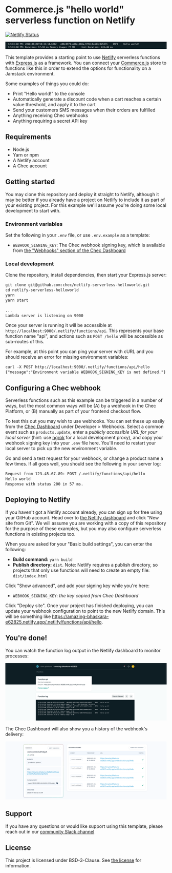 # Commerce.js "hello world" serverless function on Netlify

[![Netlify Status](https://api.netlify.com/api/v1/badges/c18cd23a-8be6-4368-8bf2-5988de6a4e9f/deploy-status)](https://app.netlify.com/sites/amazing-bhaskara-e62825/deploys)

![Hello world](_images/hello-world.png)

This template provides a starting point to use [Netlify](https://www.netlify.com/) serverless functions with
[Express.js](https://expressjs.com/) as a framework. You can connect your [Commerce.js](https://commercejs.com)
store to functions like this in order to extend the options for functionality on a Jamstack environment.

Some examples of things you could do:

* Print "Hello world!" to the console
* Automatically generate a discount code when a cart reaches a certain value threshold, and apply it to the cart
* Send your customers SMS messages when their orders are fulfilled
* Anything receiving Chec webhooks
* Anything requiring a secret API key

## Requirements

* Node.js
* Yarn or npm
* A Netlify account
* A Chec account

## Getting started

You may clone this repository and deploy it straight to Netlify, although it may be better if you already have a
project on Netlify to include it as part of your existing project. For this example we'll assume you're doing some
local development to start with.

### Environment variables

Set the following in your `.env` file, or use `.env.example` as a template:

* `WEBHOOK_SIGNING_KEY`: The Chec webhook signing key, which is available from
  [the "Webhooks" section of the Chec Dashboard](https://dashboard.chec.io/settings/webhooks)

### Local development

Clone the repository, install dependencies, then start your Express.js server:

```
git clone git@github.com:chec/netlify-serverless-helloworld.git
cd netlify-serverless-helloworld
yarn
yarn start

...
Lambda server is listening on 9000
```

Once your server is running it will be accessible at `http://localhost:9000/.netlify/functions/api`. This represents
your base function name "api", and actions such as `POST /hello` will be accessible as sub-routes of this.

For example, at this point you can ping your server with cURL and you should receive an error for missing
environment variables:

```
curl -X POST http://localhost:9000/.netlify/functions/api/hello
{"message":"Environment variable WEBHOOK_SIGNING_KEY is not defined."}
```

## Configuring a Chec webhook

Serverless functions such as this example can be triggered in a number of ways, but the most common ways will be
(A) by a webhook in the Chec Platform, or (B) manually as part of your frontend checkout flow.

To test this out you may wish to use webhooks. You can set these up easily from the
[Chec Dashboard](https://dashboard.chec.io/settings/webhooks) under Developer > Webhooks. Select a common event such
as `products.update`, enter a _publicly accessible URL for your local server_ (hint: use [ngrok](https://ngrok.com) for
a local development proxy), and copy your webhook signing key into your `.env` file here. You'll need to restart your
local server to pick up the new environment variable.

Go and send a test request for your webhook, or change a product name a few times. If all goes well, you should see
the following in your server log:

```
Request from 123.45.67.89: POST /.netlify/functions/api/hello
Hello world
Response with status 200 in 57 ms.
```

## Deploying to Netlify

If you haven't got a Netlify account already, you can sign up for free using your GitHub account. Head over to
[the Netlify dashboard](https://app.netlify.com/) and click "New site from Git". We will assume you are working with
a copy of this repository for the purpose of these examples, but you may also configure serverless functions in
existing projects too.

When you are asked for your "Basic build settings", you can enter the following:

* **Build command:** `yarn build`
* **Publish directory:** `dist`. Note: Netlify requires a publish directory, so projects that only use functions will
  need to create an empty file: `dist/index.html`

Click "Show advanced", and add your signing key while you're here:

* `WEBHOOK_SIGNING_KEY`: _the key copied from Chec Dashboard_

Click "Deploy site". Once your project has finished deploying, you can update your webhook configuration to point
to the new Netlify domain. This will be something like https://amazing-bhaskara-e62825.netlify.app/.netlify/functions/api/hello.

## You're done!

You can watch the function log output in the Netlify dashboard to monitor processes:

![Netlify logs](_images/netlify-logs.png)

The Chec Dashboard will also show you a history of the webhook's delivery:

![Chec webhooks history](_images/chec-webhooks.png)

## Support 

If you have any questions or would like support using this template, please reach out in our [community Slack channel](https://chec-commercejs-community.herokuapp.com/)

## License

This project is licensed under BSD-3-Clause. See [the license](LICENSE.md) for information.

